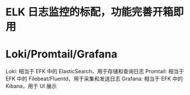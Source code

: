 # ELK 日志监控的标配，功能完善开箱即用

# Loki/Promtail/Grafana

Loki: 相当于 EFK 中的 ElasticSearch，用于存储和查询日志
Promtail: 相当于 EFK 中的 Filebeat/Fluentd，用于采集和发送日志
Grafana: 相当于 EFK 中的 Kibana，用于 UI 展示
